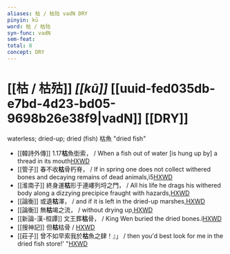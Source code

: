 ```yaml
---
aliases: 枯 / 枯㱠 vadN DRY
pinyin: kū
word: 枯 / 枯㱠
syn-func: vadN
sem-feat: 
total: 8
concept: DRY 
---
```

# [[枯 / 枯㱠]] *[[kū]]*  [[uuid-fed035db-e7bd-4d23-bd05-9698b26e38f9|vadN]] [[DRY]]
waterless; dried-up; dried (fish) 枯魚 "dried fish"
 - [[韓詩外傳]] 1.17**枯**魚衘索， / When a fish out of water [is hung up by] a thread in its mouth[HXWD](https://hxwd.org/textview.html?location=KR1c0066_tls_001-17a.2)
 - [[管子]] 春不收**枯**骨朽脊， / If in spring one does not collect withered bones and decaying remains of dead animals,ì5[HXWD](https://hxwd.org/textview.html?location=KR3c0001_tls_018-79a.2)
 - [[淮南子]] 終身運**枯**形于連嶁列埒之門， / All his life he drags his withered body along a dizzying precipice fraught with hazards,[HXWD](https://hxwd.org/textview.html?location=KR3j0010_tls_001-32a.10)
 - [[論衡]] 或遺**枯**澤， / and if it is left in the dried-up marshes,[HXWD](https://hxwd.org/textview.html?location=KR3j0080_tls_005-7a.29)
 - [[論衡]] 無**枯**竭之流， / without drying up,[HXWD](https://hxwd.org/textview.html?location=KR3j0080_tls_037-7a.5)
 - [[新論-漢-桓譚]] 文王葬**枯**骨， / King Wen buried the dried bones.í[HXWD](https://hxwd.org/textview.html?location=KR3j0192_tls_001-33a.20)
 - [[搜神記]] 但**枯**枯骨 / [HXWD](https://hxwd.org/textview.html?location=KR3l0099_tls_016-21a.27)
 - [[莊子]] 曾不如早索我於**枯**魚之肆！』」 / then you'd best look for me in the dried fish store!' "[HXWD](https://hxwd.org/textview.html?location=KR5c0126_tls_026-3a.1)